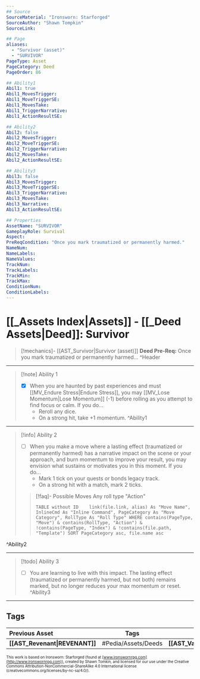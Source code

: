```yaml
---
## Source
SourceMaterial: "Ironsworn: Starforged"
SourceAuthor: "Shawn Tompkin"
SourceLink: 

## Page
aliases:
  - "Survivor (asset)"
  - "SURVIVOR"
PageType: Asset
PageCategory: Deed
PageOrder: 86

## Ability1
Abil1: true
Abil1_MovesTrigger:
Abil1_MoveTriggerSE:
Abil1_MovesTake:
Abil1_TriggerNarrative:
Abil1_ActionResultSE:

## Ability2
Abil2: false
Abil2_MovesTrigger:
Abil2_MoveTriggerSE:
Abil2_TriggerNarrative:
Abil2_MovesTake:
Abil2_ActionResultSE:

## Ability3
Abil3: false
Abil3_MovesTrigger:
Abil3_MoveTriggerSE:
Abil3_TriggerNarrative:
Abil3_MovesTake:
Abil3_Narrative:
Abil3_ActionResultSE:

## Properties
AssetName: "SURVIVOR"
GameplayRole: Survival
Aspect:
PreReqCondition: "Once you mark traumatized or permanently harmed."
NameNum:
NameLabels:
NameValues:
TrackNum:
TrackLabels:
TrackMin:
TrackMax:
ConditionNum:
ConditionLabels:
---
```

# [[_Assets Index|Assets]] - [[_Deed Assets|Deed]]: Survivor
> [!mechanics]- [[AST_Survivor|Survivor (asset)]]
> **Deed Pre-Req:** Once you mark traumatized or permanently harmed…
^Header
___
> [!note] Ability 1
> - [x] When you are haunted by past experiences and must [[MV_Endure Stress|Endure Stress]], you may [[MV_Lose Momentum|Lose Momentum]] (-1) before rolling as you attempt to find focus or calm. If you do...
> 	- Reroll any dice. 
> 	- On a strong hit, take +1 momentum. 
^Ability1
___
> [!info] Ability 2
> - [ ] When you make a move where a lasting effect (traumatized or permanently harmed) has a narrative impact on the scene or your approach, and burn momentum to improve your result, you may envision what sustains or motivates you in this moment. If you do...
> 	- Mark 1 tick on your quests or bonds legacy track.
> 	- On a strong hit with a match, mark 2 ticks.
> > [!faq]- Possible Moves
> > Any roll type "Action"
> > ```dataview 
> > TABLE without ID	link(file.link, alias) As "Move Name", InlineCmd As "Inline Command", PageCategory As "Move Category", RollType As "Roll Type" WHERE contains(PageType, "Move") & contains(RollType, "Action") & !contains(PageType, "Index") & !contains(file.path, "Template") SORT PageCategory asc, file.name asc
> > ```
^Ability2
___
> [!todo] Ability 3
> - [ ] You are learning to live with this impact. The lasting effect (traumatized or permanently harmed, but not both) remains marked, but no longer reduces your max momentum or reset.
^Ability3
___

## Tags
| Previous Asset| Tags | Next Asset |
|:--- |:---:| ---:|
| **[[AST_Revenant\|REVENANT]]** | #Pedia/Assets/Deeds | **[[AST_Vanguard\|VANGUARD]]** |

<font size=-2>This work is based on Ironsworn: Starforged (found at [www.ironswornrpg.com](http://www.ironswornrpg.com)), created by Shawn Tomkin, and licensed for our use under the Creative Commons Attribution-NonCommercial-ShareAlike 4.0 International license  (creativecommons.org/licenses/by-nc-sa/4.0/).</font>